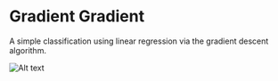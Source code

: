 # Gradient Gradient

A simple classification using linear regression via the gradient descent algorithm. 

![Alt text](/relative/formula/linear_regression.png?raw=true "Derivative of the m and b with respect to the cost function")

